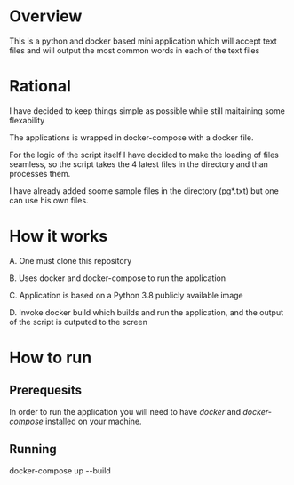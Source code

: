 # Overview

This is a python and docker based mini application which will accept text files and will output the most common words in each of the text files

# Rational
I have decided to keep things simple as possible while still maitaining some flexability

The applications is wrapped in docker-compose with a docker file.

For the logic of the script itself I have decided to make the loading of files seamless, so the script takes the 4 latest files in the directory and than processes them.

I have already added soome sample files in the directory (pg*.txt) but one can use his own files.

# How it works
A. One must clone this repository

B. Uses docker and docker-compose to run the application

C. Application is based on a Python 3.8 publicly available image

D. Invoke docker build which builds and run the application, and the output of the script is outputed to the screen

# How to run
## Prerequesits

In order to run the application you will need to have *docker* and *docker-compose* installed on your machine.

## Running
docker-compose up --build
